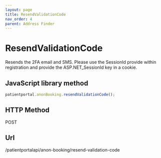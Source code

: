 ```yaml
---
layout: page
title: ResendValidationCode
nav_order: 4
parent: Address Finder
---
```


# ResendValidationCode

Resends the 2FA email and SMS. Please use the SessionId provide within registration and provide the ASP.NET_SessionId key in a cookie.

## JavaScript library method

```javascript
patientportal.anonBooking.resendValidationCode();
```

## HTTP Method

POST

## ****Url****

/patientportalapi/anon-booking/resend-validation-code
